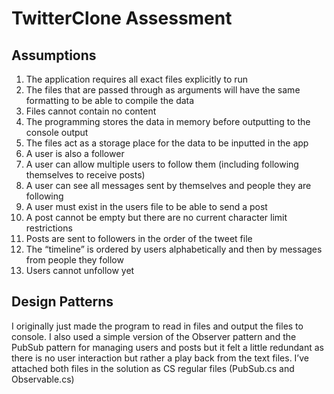 # TwitterClone Assessment
## Assumptions
1)	The application requires all exact files explicitly to run
2)	The files that are passed through as arguments will have the same formatting to be able to compile the data
3)	Files cannot contain no content
4)	The programming stores the data in memory before outputting to the console output
5)	The files act as a storage place for the data to be inputted in the app
6)	A user is also a follower
7)	A user can allow multiple users to follow them (including following themselves to receive posts)
8)	A user can see all messages sent by themselves and people they are following
9)	A user must exist in the users file to be able to send a post
10)	A post cannot be empty but there are no current character limit restrictions
11)	Posts are sent to followers in the order of the tweet file
12)	The “timeline” is ordered by users alphabetically and then by messages from people they follow
13)	Users cannot unfollow yet

## Design Patterns
I originally just made the program to read in files and output the files to console.
I also used a simple version of the Observer pattern and the PubSub pattern for managing users and posts but it felt a little redundant as there is no user interaction but rather a play back from the text files. I’ve attached both files in the solution as CS regular files (PubSub.cs and Observable.cs)